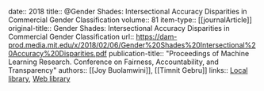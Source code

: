 date:: 2018
title:: @Gender Shades: Intersectional Accuracy Disparities in Commercial Gender Classification
volume:: 81
item-type:: [[journalArticle]]
original-title:: Gender Shades: Intersectional Accuracy Disparities in Commercial Gender Classification
url:: https://dam-prod.media.mit.edu/x/2018/02/06/Gender%20Shades%20Intersectional%20Accuracy%20Disparities.pdf
publication-title:: "Proceedings of Machine Learning Research. Conference on Fairness, Accountability, and Transparency"
authors:: [[Joy Buolamwini]], [[Timnit Gebru]]
links:: [Local library](zotero://select/groups/2386895/items/UZKFUTNK), [Web library](https://www.zotero.org/groups/2386895/items/UZKFUTNK)
